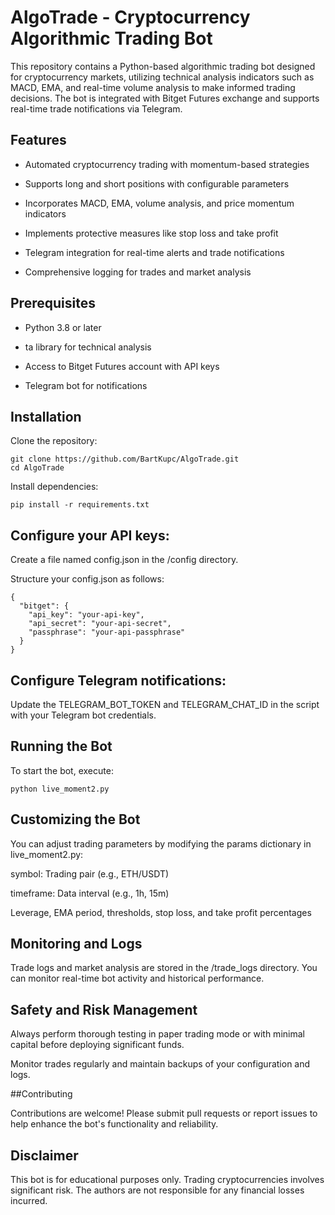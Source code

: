 # AlgoTrade - Cryptocurrency Algorithmic Trading Bot

This repository contains a Python-based algorithmic trading bot designed for cryptocurrency markets, utilizing technical analysis indicators such as MACD, EMA, and real-time volume analysis to make informed trading decisions. The bot is integrated with Bitget Futures exchange and supports real-time trade notifications via Telegram.


## Features

- Automated cryptocurrency trading with momentum-based strategies

- Supports long and short positions with configurable parameters

- Incorporates MACD, EMA, volume analysis, and price momentum indicators

- Implements protective measures like stop loss and take profit

- Telegram integration for real-time alerts and trade notifications

- Comprehensive logging for trades and market analysis


## Prerequisites

- Python 3.8 or later

- ta library for technical analysis

- Access to Bitget Futures account with API keys

- Telegram bot for notifications


## Installation

Clone the repository:
```
git clone https://github.com/BartKupc/AlgoTrade.git
cd AlgoTrade
```
Install dependencies:
```
pip install -r requirements.txt
```

## Configure your API keys:

Create a file named config.json in the /config directory.

Structure your config.json as follows:
```
{
  "bitget": {
    "api_key": "your-api-key",
    "api_secret": "your-api-secret",
    "passphrase": "your-api-passphrase"
  }
}
```

## Configure Telegram notifications:

Update the TELEGRAM_BOT_TOKEN and TELEGRAM_CHAT_ID in the script with your Telegram bot credentials.


## Running the Bot

To start the bot, execute:
```
python live_moment2.py
``` 


## Customizing the Bot

You can adjust trading parameters by modifying the params dictionary in live_moment2.py:

symbol: Trading pair (e.g., ETH/USDT)

timeframe: Data interval (e.g., 1h, 15m)

Leverage, EMA period, thresholds, stop loss, and take profit percentages


## Monitoring and Logs

Trade logs and market analysis are stored in the /trade_logs directory. You can monitor real-time bot activity and historical performance.


## Safety and Risk Management

Always perform thorough testing in paper trading mode or with minimal capital before deploying significant funds.

Monitor trades regularly and maintain backups of your configuration and logs.

##Contributing

Contributions are welcome! Please submit pull requests or report issues to help enhance the bot's functionality and reliability.


## Disclaimer

This bot is for educational purposes only. Trading cryptocurrencies involves significant risk. The authors are not responsible for any financial losses incurred.